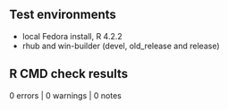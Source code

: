 ## Test environments
* local Fedora install, R 4.2.2
* rhub and win-builder (devel, old_release and release)

## R CMD check results

0 errors | 0 warnings | 0 notes

